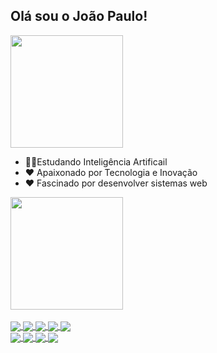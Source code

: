 ## Olá sou o João Paulo!

<div>
  <img height="180em" src="https://omnilogic.com.br/midia/OMNI-cerebro.gif"/>
</div>

- 👨‍💻Estudando Inteligência Artificail
- ❤️ Apaixonado por Tecnologia e Inovação
- ❤️ Fascinado por desenvolver sistemas web

<div>
  <a href="https://github.com/joaopaulo-D">
  <img height="180em" src="https://github-readme-stats.vercel.app/api/top-langs/?username=joaopaulo-D&layout=compact&langs_count=7&theme=dark"/>
</div>
 
<div style="display: inline_block"><br>
  <img align="center" src="https://img.shields.io/badge/Python-3776AB?style=for-the-badge&logo=python&logoColor=white">
  <img align="center" src="https://img.shields.io/badge/HTML5-E34F26?style=for-the-badge&logo=html5&logoColor=white">
  <img align="center" src="https://img.shields.io/badge/CSS3-1572B6?style=for-the-badge&logo=css3&logoColor=white">
  <img align="center" src="https://img.shields.io/badge/JavaScript-323330?style=for-the-badge&logo=javascript&logoColor=F7DF1E">
  <img align="center" src="https://img.shields.io/badge/React-20232A?style=for-the-badge&logo=react&logoColor=61DAFB"><br>
  <img align="center" src="https://img.shields.io/badge/Flask-000000?style=for-the-badge&logo=flask&logoColor=white"/>
  <img align="center" src="https://img.shields.io/badge/Django-092E20?style=for-the-badge&logo=django&logoColor=white"/>
  <img align="center" src="https://img.shields.io/badge/React_Native-20232A?style=for-the-badge&logo=react&logoColor=61DAFB"/>
  <img align="center" src="https://img.shields.io/badge/Google_Cloud-4285F4?style=for-the-badge&logo=google-cloud&logoColor=white"/>
</div>
